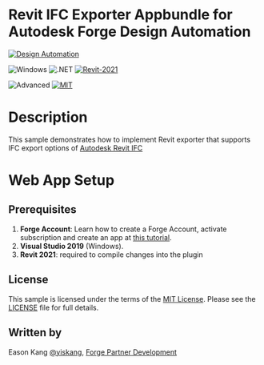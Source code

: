 # Revit IFC Exporter Appbundle for Autodesk Forge Design Automation

[![Design Automation](https://img.shields.io/badge/Design%20Automation-v3-green.svg)](http://developer.autodesk.com/)

![Windows](https://img.shields.io/badge/Plugins-Windows-lightgrey.svg)
![.NET](https://img.shields.io/badge/.NET%20Framework-4.8-blue.svg)
[![Revit-2021](https://img.shields.io/badge/Revit-2021-lightgrey.svg)](http://autodesk.com/revit)

![Advanced](https://img.shields.io/badge/Level-Advanced-red.svg)
[![MIT](https://img.shields.io/badge/License-MIT-blue.svg)](http://opensource.org/licenses/MIT)

# Description

This sample demonstrates how to implement Revit exporter that supports IFC export options of [Autodesk Revit IFC](https://github.com/Autodesk/revit-ifc)

# Web App Setup

## Prerequisites

1. **Forge Account**: Learn how to create a Forge Account, activate subscription and create an app at [this tutorial](http://learnforge.autodesk.io/#/account/). 
2. **Visual Studio 2019** (Windows).
3. **Revit 2021**: required to compile changes into the plugin

## License

This sample is licensed under the terms of the [MIT License](http://opensource.org/licenses/MIT). Please see the [LICENSE](LICENSE) file for full details.

## Written by

Eason Kang [@yiskang](https://twitter.com/yiskang), [Forge Partner Development](http://forge.autodesk.com)